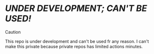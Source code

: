 # ***UNDER DEVELOPMENT; CAN'T BE USED!***

> [!CAUTION]
> This repo is under development and can't be used fr any reason. I can't make this private because private repos has limited actions minutes. 
